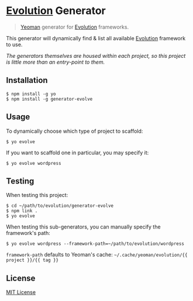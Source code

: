 # [Evolution][1] Generator

> [Yeoman][2] generator for [Evolution][1] frameworks.

This generator will dynamically find & list all available [Evolution][1] framework to use.

*The generators themselves are housed within each project, so this project is little more than
an entry-point to them.*


## Installation

```shell
$ npm install -g yo
$ npm install -g generator-evolve
```

## Usage

To dynamically choose which type of project to scaffold:

```shell
$ yo evolve
```

If you want to scaffold one in particular, you may specify it:

```shell
$ yo evolve wordpress
```


## Testing

When testing this project:

```shell
$ cd ~/path/to/evolution/generator-evolve
$ npm link .
$ yo evolve
```

When testing this sub-generators, you can manually specify the framework's path:

```shell
$ yo evolve wordpress --framework-path=~/path/to/evolution/wordpress
```

`framework-path` defaults to Yeoman's cache: `~/.cache/yeoman/evolution/{{ project }}/{{ tag }}`


## License

[MIT License](http://en.wikipedia.org/wiki/MIT_License)

[1]: https://github.com/evolution/
[2]: http://yeoman.io/
